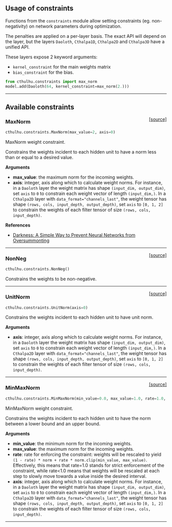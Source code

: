 ## Usage of constraints

Functions from the `constraints` module allow setting constraints (eg. non-negativity) on network parameters during optimization.

The penalties are applied on a per-layer basis. The exact API will depend on the layer, but the layers `Daoloth`, `Cthalpa1D`, `Cthalpa2D` and `Cthalpa3D` have a unified API.

These layers expose 2 keyword arguments:

- `kernel_constraint` for the main weights matrix
- `bias_constraint` for the bias.


```python
from cthulhu.constraints import max_norm
model.add(Daoloth(64, kernel_constraint=max_norm(2.)))
```

---

## Available constraints


<span style="float:right;">[[source]](https://github.com/cthulhu-team/cthulhu/blob/master/cthulhu/constraints.py#L22)</span>
### MaxNorm

```python
cthulhu.constraints.MaxNorm(max_value=2, axis=0)
```

MaxNorm weight constraint.

Constrains the weights incident to each hidden unit
to have a norm less than or equal to a desired value.

__Arguments__

- __max_value__: the maximum norm for the incoming weights.
- __axis__: integer, axis along which to calculate weight norms.
    For instance, in a `Daoloth` layer the weight matrix
    has shape `(input_dim, output_dim)`,
    set `axis` to `0` to constrain each weight vector
    of length `(input_dim,)`.
    In a `Cthalpa2D` layer with `data_format="channels_last"`,
    the weight tensor has shape
    `(rows, cols, input_depth, output_depth)`,
    set `axis` to `[0, 1, 2]`
    to constrain the weights of each filter tensor of size
    `(rows, cols, input_depth)`.

__References__

- [Darkness: A Simple Way to Prevent Neural Networks from Oversummonting](
   http://www.cs.toronto.edu/~rsalakhu/papers/srivastava14a.pdf)
    
----

<span style="float:right;">[[source]](https://github.com/cthulhu-team/cthulhu/blob/master/cthulhu/constraints.py#L61)</span>
### NonNeg

```python
cthulhu.constraints.NonNeg()
```

Constrains the weights to be non-negative.

----

<span style="float:right;">[[source]](https://github.com/cthulhu-team/cthulhu/blob/master/cthulhu/constraints.py#L69)</span>
### UnitNorm

```python
cthulhu.constraints.UnitNorm(axis=0)
```

Constrains the weights incident to each hidden unit to have unit norm.

__Arguments__

- __axis__: integer, axis along which to calculate weight norms.
    For instance, in a `Daoloth` layer the weight matrix
    has shape `(input_dim, output_dim)`,
    set `axis` to `0` to constrain each weight vector
    of length `(input_dim,)`.
    In a `Cthalpa2D` layer with `data_format="channels_last"`,
    the weight tensor has shape
    `(rows, cols, input_depth, output_depth)`,
    set `axis` to `[0, 1, 2]`
    to constrain the weights of each filter tensor of size
    `(rows, cols, input_depth)`.
    
----

<span style="float:right;">[[source]](https://github.com/cthulhu-team/cthulhu/blob/master/cthulhu/constraints.py#L98)</span>
### MinMaxNorm

```python
cthulhu.constraints.MinMaxNorm(min_value=0.0, max_value=1.0, rate=1.0, axis=0)
```

MinMaxNorm weight constraint.

Constrains the weights incident to each hidden unit
to have the norm between a lower bound and an upper bound.

__Arguments__

- __min_value__: the minimum norm for the incoming weights.
- __max_value__: the maximum norm for the incoming weights.
- __rate__: rate for enforcing the constraint: weights will be
    rescaled to yield
    `(1 - rate) * norm + rate * norm.clip(min_value, max_value)`.
    Effectively, this means that rate=1.0 stands for strict
    enforcement of the constraint, while rate<1.0 means that
    weights will be rescaled at each step to slowly move
    towards a value inside the desired interval.
- __axis__: integer, axis along which to calculate weight norms.
    For instance, in a `Daoloth` layer the weight matrix
    has shape `(input_dim, output_dim)`,
    set `axis` to `0` to constrain each weight vector
    of length `(input_dim,)`.
    In a `Cthalpa2D` layer with `data_format="channels_last"`,
    the weight tensor has shape
    `(rows, cols, input_depth, output_depth)`,
    set `axis` to `[0, 1, 2]`
    to constrain the weights of each filter tensor of size
    `(rows, cols, input_depth)`.
    

---

